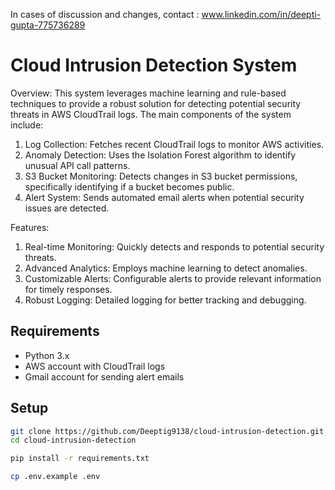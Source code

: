 In cases of discussion and changes, contact : www.linkedin.com/in/deepti-gupta-775736289

# Cloud Intrusion Detection System
Overview:
This system leverages machine learning and rule-based techniques to provide a robust solution for detecting potential security threats in AWS CloudTrail logs. The main components of the system include:
1) Log Collection: Fetches recent CloudTrail logs to monitor AWS activities.
2) Anomaly Detection: Uses the Isolation Forest algorithm to identify unusual API call patterns.
3) S3 Bucket Monitoring: Detects changes in S3 bucket permissions, specifically identifying if a bucket becomes public.
4) Alert System: Sends automated email alerts when potential security issues are detected.

Features:
1) Real-time Monitoring: Quickly detects and responds to potential security threats.
2) Advanced Analytics: Employs machine learning to detect anomalies.
3) Customizable Alerts: Configurable alerts to provide relevant information for timely responses.
4) Robust Logging: Detailed logging for better tracking and debugging.

## Requirements

- Python 3.x
- AWS account with CloudTrail logs
- Gmail account for sending alert emails

## Setup

```bash
git clone https://github.com/Deeptig9138/cloud-intrusion-detection.git
cd cloud-intrusion-detection

pip install -r requirements.txt

cp .env.example .env

